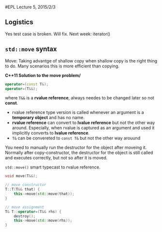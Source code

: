 #EPL Lecture 5, 2015/2/3

## Logistics
Yes test case is broken. Will fix.
Next week: iterator()

## `std::move` syntax
Move: Taking advantge of shallow copy when shallow copy is the right thing to do. Many scenarios this is more efficient than copying.

**C++11 Solution to the move problem/**
```cpp
operator=(const T&);
operator=(T&&);
```

where `T&&` is a **rvalue reference**, always needes to be changed later so not **const**.

- rvalue reference type version is called whenever an argument is a **temporary object** and has no name.
- **rvalue reference** can convert to **lvalue reference** but not the other way around. Especially, when rvalue is captured as an argument and used it implicitly converts to **lvalue reference**.
- `T&` can be convereted to `const T&` but not the other way arouund

You need to manually run the destructor for the object after moveing it. Normally after copy-constructor, the destructor for the object is still called and executes correctly, but not so after it is moved.

`std::move()` smart typecast to rvalue reference.

```cpp
void move(T&&);

// move constructor
T::T(T&& that) {
	this->move(std::move(that));
}

// move assignment
T& T::operator=(T&& rhs) {
	destroy();
	this->move(std::move(rhs));
}
```
